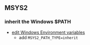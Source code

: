 ## MSYS2

### inherit the Windows $PATH

- [edit Windows Environment variables](https://sourceforge.net/p/msys2/discussion/general/thread/dbe17030/#3f85)
  - add `MSYS2_PATH_TYPE=inherit`
